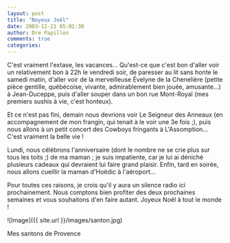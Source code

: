 ```yaml
---
layout: post
title: "Noyeux Joël"
date: 2003-12-21 05:01:30
author: Dre Papillon
comments: true
categories: 
---
```



C'est vraiment l'extase, les vacances...  Qu'est-ce que c'est bon d'aller voir un relativement bon  à 22h le vendredi soir, de paresser au lit sans honte le samedi matin, d'aller voir  de la merveilleuse Évelyne de la Chenelière (petite pièce gentille, québécoise, vivante, admirablement bien jouée, amusante...) à Jean-Duceppe, puis d'aller souper dans un bon  rue Mont-Royal (mes premiers sushis à vie, c'est honteux).

Et ce n'est pas fini, demain nous devrions voir Le Seigneur des Anneaux (en accompagnement de mon frangin, qui tenait à le voir une 3e fois ;), puis nous allons à un petit concert des Cowboys fringants à L'Assomption...  C'est vraiment la belle vie !

Lundi, nous célébrons l'anniversaire (dont le nombre ne se crie plus sur tous les toits ;) de ma maman ; je suis impatiente, car je lui ai déniché plusieurs cadeaux qui devraient lui faire grand plaisir.  Enfin, tard en soirée, nous allons cueillir la maman d'Hoëdic à l'aéroport...

Pour toutes ces raisons, je crois qu'il y aura un silence radio ici prochainement.  Nous comptons bien profiter des deux prochaines semaines et vous souhaitons d'en faire autant.  Joyeux Noël à tout le monde !

![Image]({{ site.url }}/images/santon.jpg)
<div class="photoattrib">Mes santons de Provence</div>

